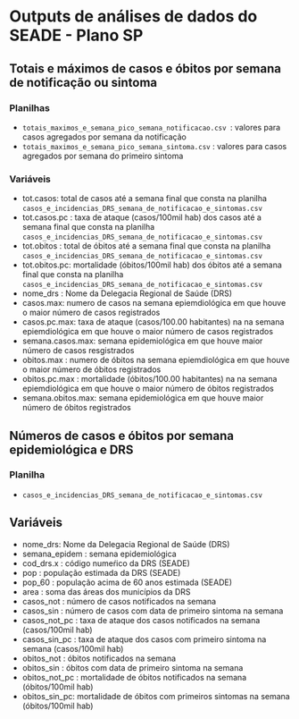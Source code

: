 # Outputs de análises de dados do SEADE - Plano SP

## Totais e máximos de casos e óbitos por semana de notificação ou sintoma
### Planilhas
* `totais_maximos_e_semana_pico_semana_notificacao.csv `: valores para casos agregados por semana da notificação
* `totais_maximos_e_semana_pico_semana_sintoma.csv` : valores para casos agregados por semana do primeiro sintoma

### Variáveis

* tot.casos: total de casos até a semana final que consta na planilha 	`casos_e_incidencias_DRS_semana_de_notificacao_e_sintomas.csv`
* tot.casos.pc	: taxa de ataque (casos/100mil hab) dos casos até a semana final que consta na planilha `casos_e_incidencias_DRS_semana_de_notificacao_e_sintomas.csv`
* tot.obitos	: total de óbitos  até a semana final que consta na planilha 	`casos_e_incidencias_DRS_semana_de_notificacao_e_sintomas.csv`
* tot.obitos.pc: mortalidade (óbitos/100mil hab) dos óbitos até a semana final que consta na planilha 	`casos_e_incidencias_DRS_semana_de_notificacao_e_sintomas.csv`
* nome_drs : Nome da Delegacia Regional de Saúde (DRS)
*  casos.max: numero de casos na semana epiemdiológica em que houve o maior número de casos registrados
* casos.pc.max: taxa de ataque (casos/100.00 habitantes) na  na semana epiemdiológica em que houve o maior número de casos registrados
* semana.casos.max: semana epidemiológica em que houve maior número de casos resgistrados	
* obitos.max	: numero de óbitos na semana epiemdiológica em que houve o maior número de óbitos registrados
* obitos.pc.max	: mortalidade (óbitos/100.00 habitantes) na  na semana epiemdiológica em que houve o maior número de óbitos registrados
* semana.obitos.max: semana epidemiológica em que houve maior número de óbitos registrados

## Números de casos e óbitos por semana epidemiológica e DRS
### Planilha
*  `casos_e_incidencias_DRS_semana_de_notificacao_e_sintomas.csv`

## Variáveis

* nome_drs: 	Nome da Delegacia Regional de Saúde (DRS)
* semana_epidem	: semana epidemiológica
* cod_drs.x	: código numeŕico da DRS (SEADE)
* pop	: população estimada da DRS (SEADE)
* pop_60	: população acima de 60 anos estimada (SEADE)
* area	:  soma das áreas dos municípios da DRS
* casos_not	: número de casos notificados na semana
* casos_sin	:  número de casos com data de primeiro sintoma na semana
* casos_not_pc	: taxa de ataque dos casos notificados na semana (casos/100mil hab) 
* casos_sin_pc	: taxa de ataque dos casos com primeiro sintoma na semana (casos/100mil hab) 
* obitos_not	: óbitos notificados na semana
* obitos_sin	: óbitos com data de primeiro sintoma na semana
* obitos_not_pc	:  mortalidade de óbitos notificados na semana (óbitos/100mil hab) 
* obitos_sin_pc: mortalidade de óbitos com primeiros sintomas na semana (óbitos/100mil hab) 
